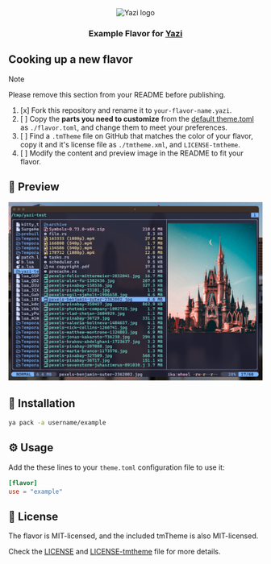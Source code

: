 <div align="center">
  <img src="https://github.com/sxyazi/yazi/blob/main/assets/logo.png?raw=true" alt="Yazi logo" width="20%">
</div>

<h3 align="center">
	Example Flavor for <a href="https://github.com/sxyazi/yazi">Yazi</a>
</h3>

## Cooking up a new flavor

> [!NOTE]
> Please remove this section from your README before publishing.

1. [x] Fork this repository and rename it to `your-flavor-name.yazi`.
2. [ ] Copy the **parts you need to customize** from the [default theme.toml](https://github.com/sxyazi/yazi/blob/main/yazi-config/preset/theme.toml) as `./flavor.toml`, and change them to meet your preferences.
3. [ ] Find a `.tmTheme` file on GitHub that matches the color of your flavor, copy it and it's license file as `./tmtheme.xml`, and `LICENSE-tmtheme`.
4. [ ] Modify the content and preview image in the README to fit your flavor.

## 👀 Preview

<img src="preview.png" width="600" />

## 🎨 Installation

<!-- Please replace "username/example" with your repository name. -->

```bash
ya pack -a username/example
```

## ⚙️ Usage

Add the these lines to your `theme.toml` configuration file to use it:

<!-- Please replace "example" with your flavor name. -->

```toml
[flavor]
use = "example"
```

## 📜 License

The flavor is MIT-licensed, and the included tmTheme is also MIT-licensed.

Check the [LICENSE](LICENSE) and [LICENSE-tmtheme](LICENSE-tmtheme) file for more details.
